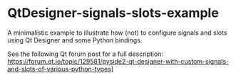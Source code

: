 # QtDesigner-signals-slots-example
A minimalistic example to illustrate how (not) to configure signals and slots using Qt Designer and some Python bindings.

See the following Qt forum post for a full description: https://forum.qt.io/topic/129581/pyside2-qt-designer-with-custom-signals-and-slots-of-various-python-types]
